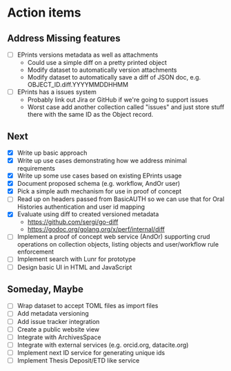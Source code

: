
# Action items

## Address Missing features

+ [ ] EPrints versions metadata as well as attachments
    + Could use a simple diff on a pretty printed object
    + Modify dataset to automatically version attachments
    + Modify dataset to automatically save a diff of JSON doc, e.g. OBJECT_ID.diff.YYYYMMDDHHMM
+ [ ] EPrints has a issues system
    + Probably link out Jira or GitHub if we're going to support issues
    + Worst case add another collection called "issues" and just store stuff there with the same ID as the Object record.


## Next

+ [x] Write up basic approach
+ [x] Write up use cases demonstrating how we address minimal requirements
+ [x] Write up some use cases based on existing EPrints usage
+ [x] Document proposed schema (e.g. workflow, AndOr user)
+ [x] Pick a simple auth mechanism for use in proof of concept
+ [ ] Read up on headers passed from BasicAUTH so we can use that for Oral Histories authentication and user id mapping
+ [x] Evaluate using diff to created versioned metadata
    + https://github.com/sergi/go-diff
    + https://godoc.org/golang.org/x/perf/internal/diff
+ [ ] Implement a proof of concept web service (AndOr) supporting crud operations on collection objects, listing objects and user/workflow rule enforcement
+ [ ] Implement search with Lunr for prototype
+ [ ] Design basic UI in HTML and JavaScript

## Someday, Maybe

+ [ ] Wrap dataset to accept TOML files as import files
+ [ ] Add metadata versioning
+ [ ] Add issue tracker integration
+ [ ] Create a public website view
+ [ ] Integrate with ArchivesSpace
+ [ ] Integrate with external services (e.g. orcid.org, datacite.org)
+ [ ] Implement next ID service for generating unique ids
+ [ ] Implement Thesis Deposit/ETD like service
